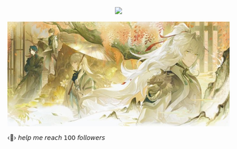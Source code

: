 
<p align=center> <img src=https://komarev.com/ghpvc/?username=vague2ly&color=E36823&style=flat-square&label=⟡🦢─>

![image alt](https://github.com/vague2ly/vague2ly/blob/2c87f9ead1c212c53570a60bf7d03b0f858cab89/IMG_0786.jpeg)


‹🍂› 𝘩𝘦𝘭𝘱 𝘮𝘦 𝘳𝘦𝘢𝘤𝘩 𝟣𝟢𝟢 𝘧𝘰𝘭𝘭𝘰𝘸𝘦𝘳𝘴



